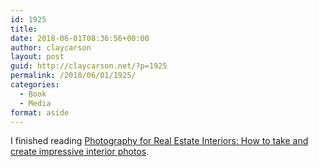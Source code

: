 ```yaml
---
id: 1925
title: 
date: 2018-06-01T08:36:56+00:00
author: claycarson
layout: post
guid: http://claycarson.net/?p=1925
permalink: /2018/06/01/1925/
categories:
  - Book
  - Media
format: aside
---
```

I finished reading [Photography for Real Estate Interiors: How to take and create impressive interior photos](https://www.amazon.com/Photography-Real-Estate-Interiors-impressive/dp/1549739360).<!--more-->